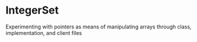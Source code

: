 # IntegerSet

Experimenting with pointers as means of manipulating arrays through class, implementation, and client files
